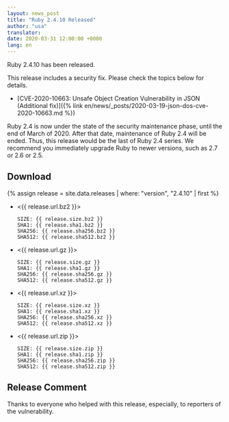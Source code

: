 ```yaml
---
layout: news_post
title: "Ruby 2.4.10 Released"
author: "usa"
translator:
date: 2020-03-31 12:00:00 +0000
lang: en
---
```


Ruby 2.4.10 has been released.

This release includes a security fix.  Please check the topics below for details.

* [CVE-2020-10663: Unsafe Object Creation Vulnerability in JSON (Additional fix)]({% link en/news/_posts/2020-03-19-json-dos-cve-2020-10663.md %})

Ruby 2.4 is now under the state of the security maintenance phase, until the end of March of 2020.
After that date, maintenance of Ruby 2.4 will be ended.
Thus, this release would be the last of Ruby 2.4 series.
We recommend you immediately upgrade Ruby to newer versions, such as 2.7 or 2.6 or 2.5.

## Download

{% assign release = site.data.releases | where: "version", "2.4.10" | first %}

* <{{ release.url.bz2 }}>

      SIZE: {{ release.size.bz2 }}
      SHA1: {{ release.sha1.bz2 }}
      SHA256: {{ release.sha256.bz2 }}
      SHA512: {{ release.sha512.bz2 }}

* <{{ release.url.gz }}>

      SIZE: {{ release.size.gz }}
      SHA1: {{ release.sha1.gz }}
      SHA256: {{ release.sha256.gz }}
      SHA512: {{ release.sha512.gz }}

* <{{ release.url.xz }}>

      SIZE: {{ release.size.xz }}
      SHA1: {{ release.sha1.xz }}
      SHA256: {{ release.sha256.xz }}
      SHA512: {{ release.sha512.xz }}

* <{{ release.url.zip }}>

      SIZE: {{ release.size.zip }}
      SHA1: {{ release.sha1.zip }}
      SHA256: {{ release.sha256.zip }}
      SHA512: {{ release.sha512.zip }}

## Release Comment

Thanks to everyone who helped with this release, especially, to reporters of the vulnerability.
